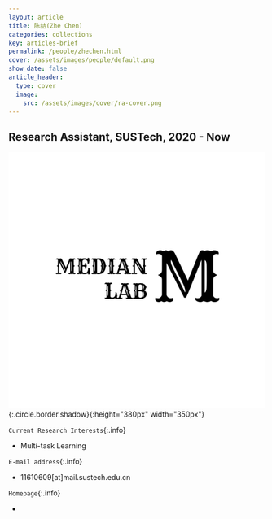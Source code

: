 ```yaml
---
layout: article
title: 陈喆(Zhe Chen)
categories: collections
key: articles-brief
permalink: /people/zhechen.html
cover: /assets/images/people/default.png
show_date: false
article_header:
  type: cover
  image:
    src: /assets/images/cover/ra-cover.png
---
```



<div class="article__content" markdown="1">

## Research Assistant, SUSTech, 2020 - Now

<!--more-->
![Image](/assets/images/people/default.png){:.circle.border.shadow}{:height="380px" width="350px"}

`Current Research Interests`{:.info}

- Multi-task Learning 

`E-mail address`{:.info}

- 11610609[at]mail.sustech.edu.cn

`Homepage`{:.info}

<div class="author-links">
  <ul class="menu menu--nowrap menu--inline">
	  <li title="homepage">
	  <a class="button button--circle mail-button" itemprop="sameAs" href="https://median-lab.github.io/" target="_blank">
	    <i class="fa fa-home"></i>
	  </a>
  	  </li>
  </ul>
</div>
</div>
